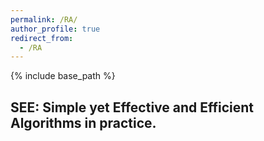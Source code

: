 ```yaml
---
permalink: /RA/
author_profile: true
redirect_from:
  - /RA
---
```

{% include base_path %}

SEE: Simple yet Effective and Efficient Algorithms in practice.
----------
